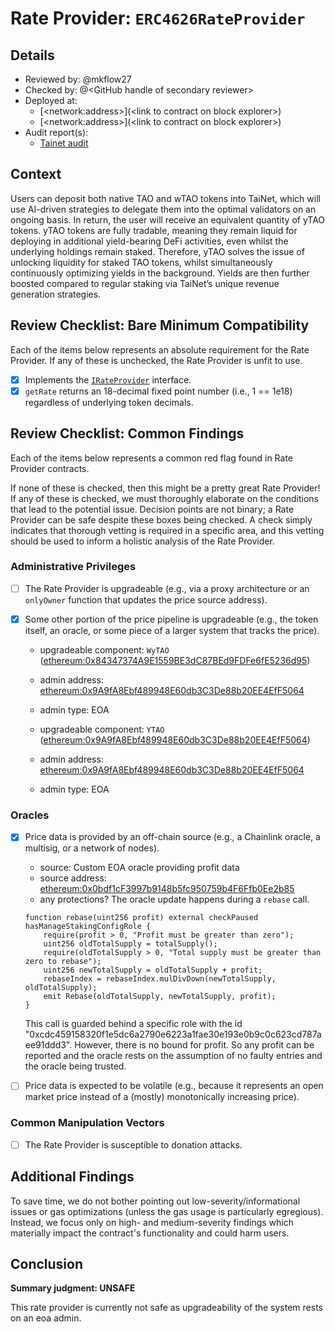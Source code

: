 # Rate Provider: `ERC4626RateProvider`

## Details
- Reviewed by: @mkflow27
- Checked by: @\<GitHub handle of secondary reviewer\>
- Deployed at:
    - [\<network:address\>](\<link to contract on block explorer\>)
    - [\<network:address\>](\<link to contract on block explorer\>)
- Audit report(s):
    - [Tainet audit](https://github.com/Assure-DeFi/Audits/blob/main/Tainet_ADV_10_14_24.pdf)

## Context
Users can deposit both native TAO and wTAO tokens into TaiNet, which will use AI-driven strategies to delegate them into the optimal validators on an ongoing basis. In return, the user will receive an equivalent quantity of yTAO tokens. yTAO tokens are fully tradable, meaning they remain liquid for deploying in additional yield-bearing DeFi activities, even whilst the underlying holdings remain staked. Therefore, yTAO solves the issue of unlocking liquidity for staked TAO tokens, whilst simultaneously continuously optimizing yields in the background. Yields are then further boosted compared to regular staking via TaiNet’s unique revenue generation strategies.

## Review Checklist: Bare Minimum Compatibility
Each of the items below represents an absolute requirement for the Rate Provider. If any of these is unchecked, the Rate Provider is unfit to use.

- [x] Implements the [`IRateProvider`](https://github.com/balancer/balancer-v2-monorepo/blob/bc3b3fee6e13e01d2efe610ed8118fdb74dfc1f2/pkg/interfaces/contracts/pool-utils/IRateProvider.sol) interface.
- [x] `getRate` returns an 18-decimal fixed point number (i.e., 1 == 1e18) regardless of underlying token decimals.

## Review Checklist: Common Findings
Each of the items below represents a common red flag found in Rate Provider contracts.

If none of these is checked, then this might be a pretty great Rate Provider! If any of these is checked, we must thoroughly elaborate on the conditions that lead to the potential issue. Decision points are not binary; a Rate Provider can be safe despite these boxes being checked. A check simply indicates that thorough vetting is required in a specific area, and this vetting should be used to inform a holistic analysis of the Rate Provider.

### Administrative Privileges
- [ ] The Rate Provider is upgradeable (e.g., via a proxy architecture or an `onlyOwner` function that updates the price source address).

- [x] Some other portion of the price pipeline is upgradeable (e.g., the token itself, an oracle, or some piece of a larger system that tracks the price).
    - upgradeable component: `WyTAO` ([ethereum:0x84347374A9E1559BE3dC87BEd9FDFe6fE5236d95](https://etherscan.io/address/0x84347374A9E1559BE3dC87BEd9FDFe6fE5236d95))
    - admin address: [ethereum:0x9A9fA8Ebf489948E60db3C3De88b20EE4EfF5064](https://etherscan.io/address/0x9A9fA8Ebf489948E60db3C3De88b20EE4EfF5064)
    - admin type: EOA

    - upgradeable component: `YTAO` ([ethereum:0x9A9fA8Ebf489948E60db3C3De88b20EE4EfF5064](https://etherscan.io/address/0x9A9fA8Ebf489948E60db3C3De88b20EE4EfF5064))
    - admin address: [ethereum:0x9A9fA8Ebf489948E60db3C3De88b20EE4EfF5064](https://etherscan.io/address/0x9A9fA8Ebf489948E60db3C3De88b20EE4EfF5064)
    - admin type: EOA

### Oracles
- [x] Price data is provided by an off-chain source (e.g., a Chainlink oracle, a multisig, or a network of nodes).
    - source: Custom EOA oracle providing profit data
    - source address: [ethereum:0x0bdf1cF3997b9148b5fc950759b4F6Ffb0Ee2b85](https://etherscan.io/address/0x0bdf1cF3997b9148b5fc950759b4F6Ffb0Ee2b85)
    - any protections? The oracle update happens during a `rebase` call.
    ```solidity
    function rebase(uint256 profit) external checkPaused hasManageStakingConfigRole {
        require(profit > 0, "Profit must be greater than zero");
        uint256 oldTotalSupply = totalSupply();
        require(oldTotalSupply > 0, "Total supply must be greater than zero to rebase");
        uint256 newTotalSupply = oldTotalSupply + profit;
        rebaseIndex = rebaseIndex.mulDivDown(newTotalSupply, oldTotalSupply);
        emit Rebase(oldTotalSupply, newTotalSupply, profit);
    }
    ```
    This call is guarded behind a specific role with the id "0xcdc459158320f1e5dc6a2790e6223a1fae30e193e0b9c0c623cd787aee91ddd3". However, there is no bound for profit. So any profit can be reported and the oracle rests on the assumption of no faulty entries and the oracle being trusted. 

- [ ] Price data is expected to be volatile (e.g., because it represents an open market price instead of a (mostly) monotonically increasing price).

### Common Manipulation Vectors
- [ ] The Rate Provider is susceptible to donation attacks.

## Additional Findings
To save time, we do not bother pointing out low-severity/informational issues or gas optimizations (unless the gas usage is particularly egregious). Instead, we focus only on high- and medium-severity findings which materially impact the contract's functionality and could harm users.

## Conclusion
**Summary judgment: UNSAFE**

This rate provider is currently not safe as upgradeability of the system rests on an eoa admin.
